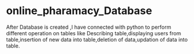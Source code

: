 # online_pharamacy_Database
After Database is created ,I have connected with python to perform different operation on tables like Describing table,displaying users from table,insertion of new data into table,deletion of data,updation of data into table.
